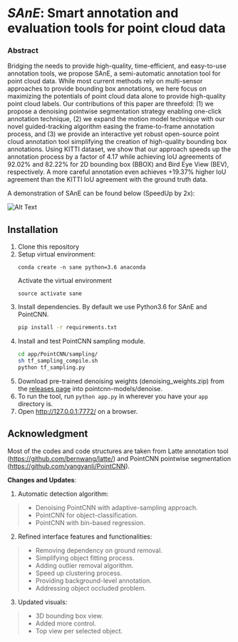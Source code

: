 
# _SAnE_: Smart annotation and evaluation tools for point cloud data

### Abstract
Bridging the needs to provide high-quality, time-efficient, and easy-to-use annotation tools, we propose SAnE, a semi-automatic annotation tool for point cloud data. While most current methods rely on multi-sensor approaches to provide bounding box annotations, we here focus on maximizing the potentials of point cloud data alone to provide high-quality point cloud labels. Our contributions of this paper are threefold: (1) we propose a denoising pointwise segmentation strategy enabling one-click annotation technique, (2) we expand the motion model technique with our novel guided-tracking algorithm easing the frame-to-frame annotation process, and (3) we provide an interactive yet robust open-source point cloud annotation tool simplifying the creation of high-quality bounding box annotations. Using KITTI dataset, we show that our approach speeds up the annotation process by a factor of 4.17 while achieving IoU agreements of 92.02\% and 82.22\% for 2D bounding box (BBOX) and Bird Eye View (BEV), respectively. A more careful annotation even achieves +19.37\% higher IoU agreement than the KITTI IoU agreement with the ground truth data.

A demonstration of SAnE can be found below (SpeedUp by 2x):

![Alt Text](https://github.com/hasanari/smart-annotation/blob/master/sane-point-cloud.gif)

## Installation
1. Clone this repository
2. Setup virtual environment:
   ```Shell
   conda create -n sane python=3.6 anaconda
   ```
   Activate the virtual environment
   ```Shell
   source activate sane
   ```
3. Install dependencies. By default we use Python3.6 for SAnE and PointCNN.
   ```bash
   pip install -r requirements.txt
   ```
3. Install and test PointCNN sampling module.
   ```bash
   cd app/PointCNN/sampling/
   sh tf_sampling_compile.sh
   python tf_sampling.py
   ```
4. Download pre-trained denoising weights (denoising_weights.zip) from the [releases page](https://drive.google.com/open?id=1Uysbfz_4cdl9BQAYHBUBw7wCs_zZ6SNA) into pointcnn-models/denoise.
5. To run the tool, run `python app.py` in wherever you have your `app` directory is.
6. Open http://127.0.0.1:7772/ on a browser.


## Acknowledgment

Most of the codes and code structures are taken from Latte annotation tool (https://github.com/bernwang/latte/) and PointCNN pointwise segmentation (https://github.com/yangyanli/PointCNN).

**Changes and Updates**:
1. Automatic detection algorithm:
> - Denoising PointCNN with adaptive-sampling approach.
> - PointCNN for object-classification.
> - PointCNN with bin-based regression.

2. Refined interface features and functionalities:
> - Removing dependency on ground removal.
> - Simplifying object fitting process.
> - Adding outlier removal algorithm.
> - Speed up clustering process.
> - Providing background-level annotation.
> - Addressing object occluded problem.

3. Updated visuals:
> - 3D bounding box view.
> - Added more control.
> - Top view per selected object.


